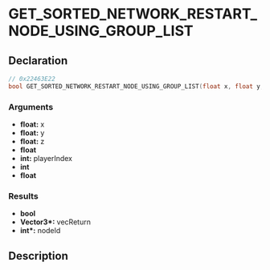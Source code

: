 # GET_SORTED_NETWORK_RESTART_NODE_USING_GROUP_LIST

## Declaration
```cpp
// 0x22463E22
bool GET_SORTED_NETWORK_RESTART_NODE_USING_GROUP_LIST(float x, float y, float z, float, Vector3* vecReturn, int* nodeId, int playerIndex, int, float);
```

### Arguments
- **float:** x
- **float:** y
- **float:** z
- **float**
- **int:** playerIndex
- **int**
- **float**

### Results
- **bool**
- **Vector3\*:** vecReturn
- **int\*:** nodeId

## Description
